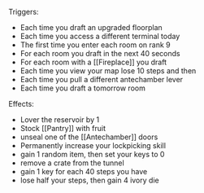 Triggers:
- Each time you draft an upgraded floorplan
- Each time you access a different terminal today
- The first time you enter each room on rank 9
- For each room you draft in the next 40 seconds
- For each room with a [[Fireplace]] you draft
- Each time you view your map lose 10 steps and then
- Each time you pull a different antechamber lever
- Each time you draft a tomorrow room

Effects:
- Lover the reservoir by 1
- Stock [[Pantry]] with fruit
- unseal one of the [[Antechamber]] doors
- Permanently increase your lockpicking skill
- gain 1 random item, then set your keys to 0
- remove a crate from the tunnel
- gain 1 key for each 40 steps you have
- lose half your steps, then gain 4 ivory die